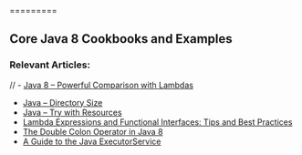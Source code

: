 =========

## Core Java 8 Cookbooks and Examples

### Relevant Articles: 
// - [Java 8 – Powerful Comparison with Lambdas](http://www.baeldung.com/java-8-sort-lambda)
- [Java – Directory Size](http://www.baeldung.com/java-folder-size)
- [Java – Try with Resources](http://www.baeldung.com/java-try-with-resources)
- [Lambda Expressions and Functional Interfaces: Tips and Best Practices](http://www.baeldung.com/java-8-lambda-expressions-tips)
- [The Double Colon Operator in Java 8](http://www.baeldung.com/java-8-double-colon-operator)
- [A Guide to the Java ExecutorService](http://www.baeldung.com/java-executor-service-tutorial)
